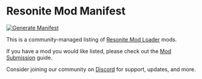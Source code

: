 # Resonite Mod Manifest
[![Generate Manifest](https://github.com/resonite-modding-group/resonite-mod-manifest/actions/workflows/generate-manifest.yml/badge.svg)](https://github.com/resonite-modding-group/resonite-mod-manifest/actions/workflows/generate-manifest.yml)

This is a community-managed listing of [Resonite Mod Loader](https://github.com/resonite-modding-group/ResoniteModLoader) mods.

If you have a mod you would like listed, please check out the [Mod Submission](https://github.com/resonite-modding-group/resonite-mod-manifest/wiki/Mod-Submission) guide.

Consider joining our community on [Discord](https://discord.gg/ZMRyQ8bryN) for support, updates, and more.
